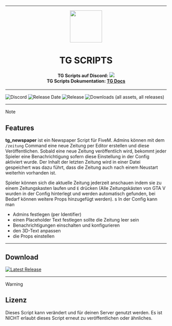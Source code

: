 <p align="center">
    <hr>
        <p align="center">
            <img src="https://avatars.githubusercontent.com/u/180347510?s=200&v=4" width="100" height="100"></img>
        </p>
    <h1 align="center">
    TG SCRIPTS
    </h1>
    <h4 align="center">
    <b>TG Scripts auf Discord: </b><a href="https://discord.gg/X2zxGxY6XY"><img src="https://discordapp.com/api/guilds/1101900001392721931/widget.png?style=shield"></img></a>
    <br/>
    <b>TG Scripts Dokumentation: </b><a href="https://tg-scripts.gitbook.io/tg-docs">TG Docs</a>
    </h4>
    <hr>
</p>

![Discord](https://img.shields.io/discord/1101900001392721931?label=Discord%20Server) 
![Release Date](https://img.shields.io/github/release-date/TGScripts/tg_newspaper?label=Last%20Release%20Date) 
![Release](https://img.shields.io/github/v/release/TGScripts/tg_newspaper?label=Last%20Release%20(Download%20below)) 
![Downloads (all assets, all releases)](https://img.shields.io/github/downloads/TGScripts/tg_newspaper/total?label=Downloads)

---

> [!NOTE]
> ## Features
> **tg_newspaper** ist ein Newspaper Script für FiveM.
> Admins können mit dem `/zeitung` Command eine neue Zeitung per Editor erstellen und diese Veröffentlichen. Sobald eine neue Zeitung veröffentlich wird, bekommt jeder Spieler eine Benachrichtigung sofern diese Einstellung in der Config aktiviert wurde. Der Inhalt der letzten Zeitung wird in einer Datei gespeichert was dazu führt, dass die Zeitung auch nach einem Neustart weiterhin vorhanden ist.
> 
> Spieler können sich die aktuelle Zeitung jederzeit anschauen indem sie zu einem Zeitungskasten laufen und `E` drücken (Alle Zeitungskästen von GTA V wurden in der Config hinterlegt und werden automatisch gefunden, bei Bedarf können weitere Props hinzugefügt werden).
> s
> In der Config kann man
> - Admins festlegen (per Identifier)
> - einen Placeholder Text festlegen sollte die Zeitung leer sein
> - Benachrichtigungen einschalten und konfigurieren
> - den 3D-Text anpassen
> - die Props einstellen

<hr>

## Download
[![Latest Release](https://img.shields.io/github/v/release/TGScripts/tg_newspaper?label=latest)](https://github.com/TGScripts/tg_newspaper/releases/latest)

<hr>

> [!WARNING]
> ## Lizenz
> Dieses Script kann verändert und für deinen Server genutzt werden. Es ist NICHT erlaubt dieses Script erneut zu veröffentlichen oder ähnliches.
